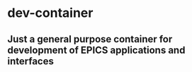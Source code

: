 # dev-container



## Just a general purpose container for development of EPICS applications and interfaces
